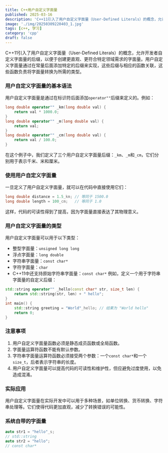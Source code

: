 ```yaml
---
title: C++用户自定义字面量
published: 2025-03-16
description: 'C++11引入了用户自定义字面量（User-Defined Literals）的概念，允许开发者自定义字面量的后缀，以便于创建更直观、更符合特定领域需求的字面量。'
image: './img/20250309220403_1.jpg'
tags: [c++, 学习]
category: 'cpp'
draft: false 
---
```


C++11引入了用户自定义字面量（User-Defined Literals）的概念，允许开发者自定义字面量的后缀，以便于创建更直观、更符合特定领域需求的字面量。用户自定义字面量通过在常量后面添加特定的后缀来实现，这些后缀与相应的函数关联，这些函数负责将字面量转换为所需的类型。
### 用户自定义字面量的基本语法
用户自定义字面量是通过在标识符后面添加`operator""`后缀来定义的。例如：
```cpp
long double operator"" _km(long double val) {
    return val * 1000.0;
}
long double operator"" _m(long double val) {
    return val;
}
long double operator"" _cm(long double val) {
    return val / 100.0;
}
```
在这个例子中，我们定义了三个用户自定义字面量后缀：`_km`、`_m`和`_cm`，它们分别用于表示千米、米和厘米。
### 使用用户自定义字面量
一旦定义了用户自定义字面量，就可以在代码中直接使用它们：
```cpp
long double distance = 1.5_km; // 等同于 1500.0
long double length = 100_cm;   // 等同于 1.0
```
这样，代码的可读性得到了提高，因为字面量直接表达了其物理意义。
### 用户自定义字面量的类型
用户自定义字面量可以用于以下类型：
- 整型字面量：`unsigned long long`
- 浮点字面量：`long double`
- 字符串字面量：`const char*`
- 字符字面量：`char`
- C++11中还支持原始字符串字面量：`const char*`
例如，定义一个用于字符串字面量的自定义后缀：
```cpp
std::string operator"" _hello(const char* str, size_t len) {
    return std::string(str, len) + " hello";
}
int main() {
    std::string greeting = "World"_hello; // 结果为 "World hello"
    return 0;
}
```
### 注意事项
1. 用户自定义字面量函数必须是静态成员函数或全局函数。
2. 字面量运算符函数不能有默认参数。
3. 字符串字面量运算符函数必须接受两个参数：一个`const char*`和一个`size_t`，后者表示字符串的长度。
4. 用户自定义字面量可以提高代码的可读性和维护性，但应避免过度使用，以免造成混淆。
### 实际应用
用户自定义字面量在实际开发中可以用于多种场景，如单位转换、货币转换、字符串处理等。它们使得代码更加直观，减少了转换错误的可能性。

### 系统自带的字面量

```c++
auto str1 = "hello"_s;
// std::string
auto str2 = "hello";
// const char*
```

